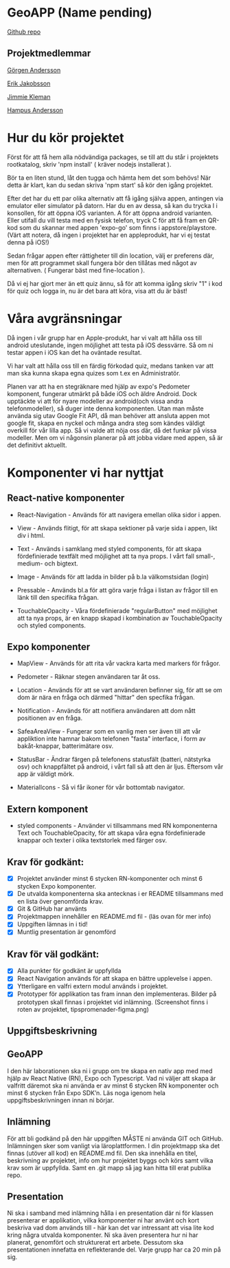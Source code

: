 # GeoAPP (Name pending)
[Github repo](https://github.com/OdiousCode/GeoAPP)

## Projektmedlemmar

[Görgen Andersson](https://github.com/OdiousCode/)

[Erik Jakobsson](https://github.com/Serover)

[Jimmie Kleman](https://github.com/CmdrMaylee)

[Hampus Andersson](https://github.com/HampusAndersson01)

# Hur du kör projektet

Först för att få hem alla nödvändiga packages, se till att du står i projektets rootkatalog, skriv 'npm install' ( kräver nodejs installerat ).

Bör ta en liten stund, låt den tugga och hämta hem det som behövs! När detta är klart, kan du sedan skriva 'npm start' så kör den igång projektet.

Efter det har du ett par olika alternativ att få igång själva appen, antingen via emulator eller simulator på datorn. Har du en av dessa, så kan du trycka I i konsollen, för att öppna iOS varianten. A för att öppna android varianten. 
Eller utifall du vill testa med en fysisk telefon, tryck C för att få fram en QR-kod som du skannar med appen 'expo-go' som finns i appstore/playstore.
(Värt att notera, då ingen i projektet har en appleprodukt, har vi ej testat denna på iOS!)

Sedan frågar appen efter rättigheter till din location, välj er preferens där, men för att programmet skall fungera bör den tillåtas med något av alternativen. ( Fungerar bäst med fine-location ).

Då vi ej har gjort mer än ett quiz ännu, så för att komma igång skriv "1" i kod för quiz och logga in, nu är det bara att köra, visa att du är bäst!

# Våra avgränsningar

Då ingen i vår grupp har en Apple-produkt, har vi valt att hålla oss till android uteslutande, ingen möjlighet att testa på iOS dessvärre. Så om ni testar appen i iOS kan det ha oväntade resultat.

Vi har valt att hålla oss till en färdig förkodad quiz, medans tanken var att man ska kunna skapa egna quizes som t.ex en Administratör.

Planen var att ha en stegräknare med hjälp av expo's Pedometer komponent, fungerar utmärkt på både iOS och äldre Android. Dock upptäckte vi att för nyare modeller av android(och vissa andra telefonmodeller), så duger inte denna komponenten. Utan man måste använda sig utav Google Fit API, då man behöver att ansluta appen mot google fit, skapa en nyckel och många andra steg som kändes väldigt overkill för vår lilla app. Så vi valde att nöja oss där, då det funkar på vissa modeller. Men om vi någonsin planerar på att jobba vidare med appen, så är det definitivt aktuellt.

# Komponenter vi har nyttjat

## React-native komponenter

- React-Navigation - Används för att navigera emellan olika sidor i appen.

- View - Används flitigt, för att skapa sektioner på varje sida i appen, likt div i html.

- Text - Används i samklang med styled components, för att skapa fördefinierade textfält med möjlighet att ta nya props. I vårt fall small-, medium- och bigtext.

- Image - Används för att ladda in bilder på b.la välkomstsidan (login)

- Pressable - Används bl.a för att göra varje fråga i listan av frågor till en länk till den specifika frågan.

- TouchableOpacity - Våra fördefinierade "regularButton" med möjlighet att ta nya props, är en knapp skapad i kombination av TouchableOpacity och styled components.

## Expo komponenter

- MapView - Används för att rita vår vackra karta med markers för frågor.

- Pedometer - Räknar stegen användaren tar åt oss.

- Location - Används för att se vart användaren befinner sig, för att se om dom är nära en fråga och därmed "hittar" den specfika frågan.

- Notification - Används för att notifiera användaren att dom nått positionen av en fråga.

- SafeaAreaView - Fungerar som en vanlig men ser även till att vår appliktion inte hamnar bakom telefonen "fasta" interface, i form av bakåt-knappar, batterimätare osv.

- StatusBar - Ändrar färgen på telefonens statusfält (batteri, nätstyrka osv) och knappfältet på android, i vårt fall så att den är ljus. Eftersom vår app är väldigt mörk.

- MaterialIcons - Så vi får ikoner för vår bottomtab navigator.

## Extern komponent

- styled components - Använder vi tillsammans med RN komponenterna Text och TouchableOpacity, för att skapa våra egna fördefinierade knappar och texter i olika textstorlek med färger osv.

## Krav för godkänt:

- [x] Projektet använder minst 6 stycken RN-komponenter och minst 6 stycken Expo
      komponenter.
- [x] De utvalda komponenterna ska antecknas i er README tillsammans med en lista över
      genomförda krav.
- [x] Git & GitHub har använts
- [x] Projektmappen innehåller en README.md fil - (läs ovan för mer info)
- [x] Uppgiften lämnas in i tid!
- [x] Muntlig presentation är genomförd

## Krav för väl godkänt:

- [x] Alla punkter för godkänt är uppfyllda
- [x] React Navigation används för att skapa en bättre upplevelse i appen.
- [x] Ytterligare en valfri extern modul används i projektet.
- [x] Prototyper för applikation tas fram innan den implementeras. Bilder på prototypen
      skall finnas i projektet vid inlämning.
      (Screenshot finns i roten av projektet, tipspromenader-figma.png)

## Uppgiftsbeskrivning

## GeoAPP

I den här laborationen ska ni i grupp om tre skapa en nativ app med med hjälp av React
Native (RN), Expo och Typescript. Vad ni väljer att skapa är valfritt däremot ska ni
använda er av minst 6 stycken RN komponenter och minst 6 stycken från Expo SDK’n.
Läs noga igenom hela uppgiftsbeskrivningen innan ni börjar.

## Inlämning

För att bli godkänd på den här uppgiften MÅSTE ni använda GIT och GitHub.
Inlämningen sker som vanligt via läroplattformen. I din projektmapp ska det finnas
(utöver all kod) en README.md fil. Den ska innehålla en titel, beskrivning av projektet,
info om hur projektet byggs och körs samt vilka krav som är uppfyllda. Samt en .git mapp
så jag kan hitta till erat publika repo.

## Presentation

Ni ska i samband med inlämning hålla i en presentation där ni för klassen presenterar er
applikation, vilka komponenter ni har använt och kort beskriva vad dom används till -
här kan det var intressant att visa lite kod kring några utvalda komponenter. Ni ska även
presentera hur ni har planerat, genomfört och strukturerat ert arbete. Dessutom ska
presentationen innefatta en reflekterande del. Varje grupp har ca 20 min på sig.
